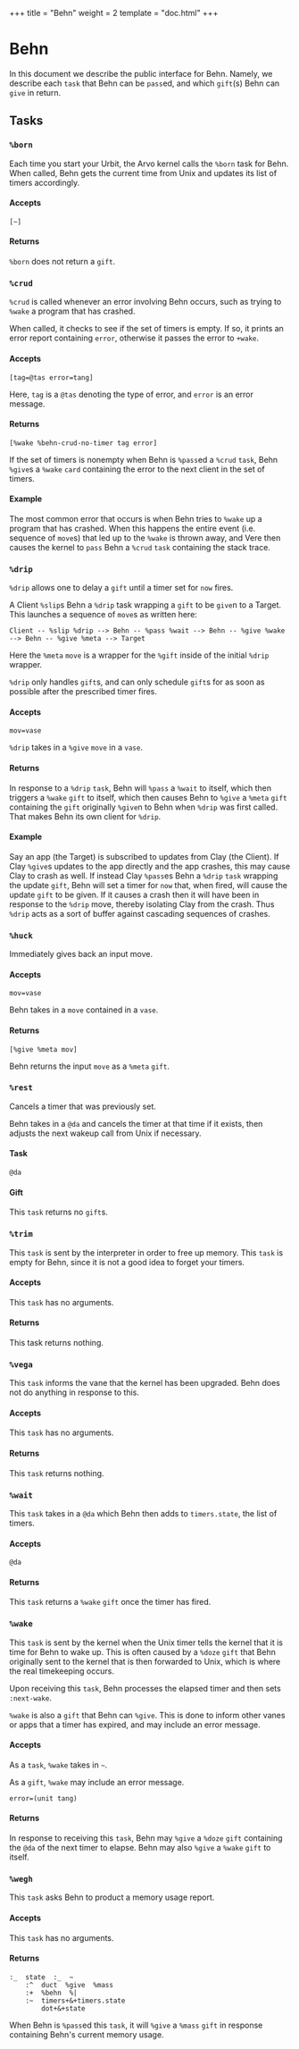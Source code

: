 +++
title = "Behn"
weight = 2
template = "doc.html"
+++

# Behn

In this document we describe the public interface for Behn. Namely, we describe
each `task` that Behn can be `pass`ed, and which `gift`(s) Behn can `give` in return.


## Tasks

### `%born`

Each time you start your Urbit, the Arvo kernel calls the `%born` task for Behn. When
called, Behn gets the current time from Unix and updates its list of timers
accordingly.

#### Accepts

```hoon
[~]
```

#### Returns

`%born` does not return a `gift`.


### `%crud`

`%crud` is called whenever an error involving Behn occurs, such as trying to
`%wake` a program that has crashed.

When called, it checks to see if the set of timers is empty. If so, it prints
an error report containing `error`, otherwise it passes the error to `+wake`.

#### Accepts

```hoon
[tag=@tas error=tang]
```
Here, `tag` is a `@tas` denoting the type of error, and `error` is an error message.

#### Returns

```hoon
[%wake %behn-crud-no-timer tag error]
```

If the set of timers is nonempty when Behn is `%pass`ed a `%crud` `task`, Behn
`%give`s a `%wake` `card` containing the error to the next client in the set of timers.


#### Example

The most common error that occurs is when Behn tries to `%wake` up a program that has crashed. When this happens
the entire event (i.e. sequence of `move`s) that led up to the `%wake` is thrown
away, and Vere then causes the kernel to `pass` Behn a `%crud` `task` containing
the stack trace.
 

### `%drip`

`%drip` allows one to delay a `gift` until a timer set for `now` fires.

A Client `%slip`s Behn a `%drip` task wrapping a `gift` to be `give`n to a Target.
This launches a sequence of `move`s as written here:

```
Client -- %slip %drip --> Behn -- %pass %wait --> Behn -- %give %wake --> Behn -- %give %meta --> Target
```
Here the `%meta` `move` is a wrapper for the `%gift` inside of the initial `%drip` wrapper.

`%drip` only handles `gift`s, and can only schedule `gift`s for as soon as
possible after the prescribed timer fires.


#### Accepts

```hoon
mov=vase
```

`%drip` takes in a `%give` `move` in a `vase`.

#### Returns

In response to a `%drip` `task`, Behn will `%pass` a `%wait` to itself, which
then triggers a `%wake` `gift` to itself, which then causes Behn to `%give` a `%meta` `gift` containing
the `gift` originally `%give`n to Behn when `%drip` was first called. That makes
Behn its own client for `%drip`.

#### Example


Say an app (the Target) is subscribed to updates from Clay (the Client). If Clay `%give`s
updates to the app directly and the app crashes, this may cause Clay to crash as
well. If instead Clay `%pass`es Behn a `%drip` `task` wrapping the update
`gift`, Behn will set a timer for `now` that, when fired, will cause the update
`gift` to be given. If it causes a crash then it will have been in response to
the `%drip` move, thereby isolating Clay from the crash. Thus `%drip` acts as a sort of buffer against cascading
sequences of crashes.



### `%huck`

Immediately gives back an input move.

#### Accepts

```hoon
mov=vase
```

Behn takes in a `move` contained in a `vase`.

#### Returns

```hoon
[%give %meta mov]
```

Behn returns the input `move` as a `%meta` `gift`.



### `%rest`

Cancels a timer that was previously set.

Behn takes in a `@da` and cancels the timer at that time if it exists, then
adjusts the next wakeup call from Unix if necessary.

#### Task

```hoon
@da
```


#### Gift

This `task` returns no `gift`s.



### `%trim`

This `task` is sent by the interpreter in order to free up memory.
 This `task` is empty for Behn, since it is not a good idea to forget your timers.

#### Accepts

This `task` has no arguments. 

#### Returns

This task returns nothing.

### `%vega`

This `task` informs the vane that the kernel has been upgraded. Behn does not do
anything in response to this.

#### Accepts

This `task` has no arguments.

#### Returns

This `task` returns nothing.



### `%wait`

This `task` takes in a `@da` which Behn then adds to `timers.state`, the list of timers.

#### Accepts

```hoon
@da
```
 
#### Returns

This `task` returns a `%wake` `gift` once the timer has fired.


### `%wake`

This `task` is sent by the kernel when the Unix timer tells the kernel that it
is time for Behn to wake up. This is often caused by a `%doze` `gift` that
Behn originally sent to the kernel that is then forwarded to Unix, which is
where the real timekeeping occurs. 

Upon receiving this `task`, Behn processes the elapsed timer and then sets
`:next-wake`.

`%wake` is also a `gift` that Behn can `%give`. This is done to inform other
vanes or apps that a timer has expired, and may include an error message.

#### Accepts

As a `task`, `%wake` takes in `~`.

As a `gift`, `%wake` may include an error message.

```hoon
error=(unit tang)
```


#### Returns

In response to receiving this `task`, Behn may `%give` a `%doze` `gift`
containing the `@da` of the next timer to elapse. Behn may also `%give` a
`%wake` `gift` to itself.



### `%wegh`

This `task` asks Behn to product a memory usage report.

#### Accepts

This `task` has no arguments.

#### Returns

```hoon
:_  state  :_  ~
    :^  duct  %give  %mass
    :+  %behn  %|
    :~  timers+&+timers.state
        dot+&+state
```

When Behn is `%pass`ed this `task`, it will `%give` a `%mass` `gift` in response
containing Behn's current memory usage.



